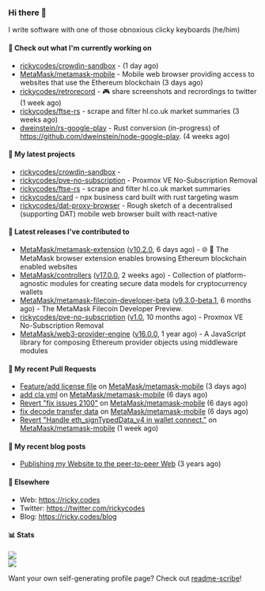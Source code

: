 ### Hi there 👋

I write software with one of those obnoxious clicky keyboards (he/him) 

#### 👀 Check out what I'm currently working on

- [rickycodes/crowdin-sandbox](https://github.com/rickycodes/crowdin-sandbox) -  (1 day ago)
- [MetaMask/metamask-mobile](https://github.com/MetaMask/metamask-mobile) - Mobile web browser providing access to websites that use the Ethereum blockchain (3 days ago)
- [rickycodes/retrorecord](https://github.com/rickycodes/retrorecord) - 🎮 share screenshots and recrordings to twitter (1 week ago)
- [rickycodes/ftse-rs](https://github.com/rickycodes/ftse-rs) - scrape and filter hl.co.uk market summaries (3 weeks ago)
- [dweinstein/rs-google-play](https://github.com/dweinstein/rs-google-play) - Rust conversion (in-progress) of https://github.com/dweinstein/node-google-play. (4 weeks ago)

#### 🌱 My latest projects

- [rickycodes/crowdin-sandbox](https://github.com/rickycodes/crowdin-sandbox) - 
- [rickycodes/pve-no-subscription](https://github.com/rickycodes/pve-no-subscription) - Proxmox VE No-Subscription Removal
- [rickycodes/ftse-rs](https://github.com/rickycodes/ftse-rs) - scrape and filter hl.co.uk market summaries
- [rickycodes/card](https://github.com/rickycodes/card) - npx business card built with rust targeting wasm
- [rickycodes/dat-proxy-browser](https://github.com/rickycodes/dat-proxy-browser) - Rough sketch of a decentralised (supporting DAT) mobile web browser built with react-native

#### 🔭 Latest releases I've contributed to

- [MetaMask/metamask-extension](https://github.com/MetaMask/metamask-extension) ([v10.2.0](https://github.com/MetaMask/metamask-extension/releases/tag/v10.2.0), 6 days ago) - :globe_with_meridians: :electric_plug: The MetaMask browser extension enables browsing Ethereum blockchain enabled websites
- [MetaMask/controllers](https://github.com/MetaMask/controllers) ([v17.0.0](https://github.com/MetaMask/controllers/releases/tag/v17.0.0), 2 weeks ago) - Collection of platform-agnostic modules for creating secure data models for cryptocurrency wallets
- [MetaMask/metamask-filecoin-developer-beta](https://github.com/MetaMask/metamask-filecoin-developer-beta) ([v9.3.0-beta.1](https://github.com/MetaMask/metamask-filecoin-developer-beta/releases/tag/v9.3.0-beta.1), 6 months ago) - The MetaMask Filecoin Developer Preview.
- [rickycodes/pve-no-subscription](https://github.com/rickycodes/pve-no-subscription) ([v1.0](https://github.com/rickycodes/pve-no-subscription/releases/tag/v1.0), 10 months ago) - Proxmox VE No-Subscription Removal
- [MetaMask/web3-provider-engine](https://github.com/MetaMask/web3-provider-engine) ([v16.0.0](https://github.com/MetaMask/web3-provider-engine/releases/tag/v16.0.0), 1 year ago) - A JavaScript library for composing Ethereum provider objects using middleware modules

#### 🔨 My recent Pull Requests

- [Feature/add license file](https://github.com/MetaMask/metamask-mobile/pull/3254) on [MetaMask/metamask-mobile](https://github.com/MetaMask/metamask-mobile) (3 days ago)
- [add cla.yml](https://github.com/MetaMask/metamask-mobile/pull/3251) on [MetaMask/metamask-mobile](https://github.com/MetaMask/metamask-mobile) (6 days ago)
- [Revert &#34;fix issues 2100&#34;](https://github.com/MetaMask/metamask-mobile/pull/3248) on [MetaMask/metamask-mobile](https://github.com/MetaMask/metamask-mobile) (6 days ago)
- [fix decode transfer data](https://github.com/MetaMask/metamask-mobile/pull/3243) on [MetaMask/metamask-mobile](https://github.com/MetaMask/metamask-mobile) (6 days ago)
- [Revert &#34;Handle eth_signTypedData_v4 in wallet connect.&#34;](https://github.com/MetaMask/metamask-mobile/pull/3238) on [MetaMask/metamask-mobile](https://github.com/MetaMask/metamask-mobile) (1 week ago)

#### 📜 My recent blog posts

- [Publishing my Website to the peer-to-peer Web](//ricky.codes/blog/posts/publishing-to-the-peer-to-peer-web/) (3 years ago)

#### 🔗 Elsewhere

- Web: https://ricky.codes
- Twitter: https://twitter.com/rickycodes
- Blog: https://ricky.codes/blog

#### 📊 Stats

<p>
<img src='https://github-readme-stats.vercel.app/api?username=rickycodes&show_icons=true&theme=dark&icon_color=eee' /><br />
<img src='https://github-readme-stats.vercel.app/api/top-langs/?username=rickycodes&theme=dark' />
</p>

Want your own self-generating profile page? Check out [readme-scribe](https://github.com/muesli/readme-scribe)!
